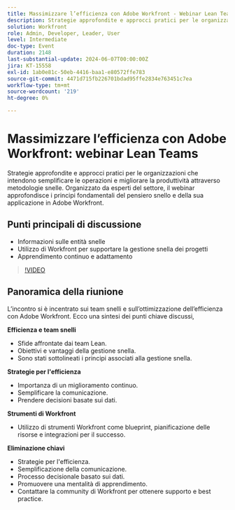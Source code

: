 ```yaml
---
title: Massimizzare l’efficienza con Adobe Workfront - Webinar Lean Teams
description: Strategie approfondite e approcci pratici per le organizzazioni che intendono semplificare le operazioni e migliorare la produttività attraverso metodologie snelle. Organizzato da esperti del settore, il webinar approfondisce i principi fondamentali del pensiero snello e la sua applicazione in Adobe Workfront.Punti di discussione chiave - Comprendere il principio snello ​Utilizzo di Workfront per supportare la gestione snella dei progettiApprendimento continuo e adattamento
solution: Workfront
role: Admin, Developer, Leader, User
level: Intermediate
doc-type: Event
duration: 2148
last-substantial-update: 2024-06-07T00:00:00Z
jira: KT-15558
exl-id: 1ab0e81c-50eb-4416-baa1-e80572ffe783
source-git-commit: 4471d715fb226701bdad95ffe2834e763451c7ea
workflow-type: tm+mt
source-wordcount: '219'
ht-degree: 0%

---
```


# Massimizzare l’efficienza con Adobe Workfront: webinar Lean Teams

Strategie approfondite e approcci pratici per le organizzazioni che intendono semplificare le operazioni e migliorare la produttività attraverso metodologie snelle. Organizzato da esperti del settore, il webinar approfondisce i principi fondamentali del pensiero snello e della sua applicazione in Adobe Workfront.

## Punti principali di discussione

* Informazioni sulle entità snelle
* Utilizzo di Workfront per supportare la gestione snella dei progetti
* Apprendimento continuo e adattamento

>[!VIDEO](https://video.tv.adobe.com/v/3429287/?learn=on)

## Panoramica della riunione

L’incontro si è incentrato sui team snelli e sull’ottimizzazione dell’efficienza con Adobe Workfront. Ecco una sintesi dei punti chiave discussi,

**Efficienza e team snelli**

* Sfide affrontate dai team Lean.
* Obiettivi e vantaggi della gestione snella.
* Sono stati sottolineati i principi associati alla gestione snella.

**Strategie per l&#39;efficienza**

* Importanza di un miglioramento continuo.
* Semplificare la comunicazione.
* Prendere decisioni basate sui dati.

**Strumenti di Workfront**

* Utilizzo di strumenti Workfront come blueprint, pianificazione delle risorse e integrazioni per il successo.

**Eliminazione chiavi**

* Strategie per l&#39;efficienza.
* Semplificazione della comunicazione.
* Processo decisionale basato sui dati.
* Promuovere una mentalità di apprendimento.
* Contattare la community di Workfront per ottenere supporto e best practice.